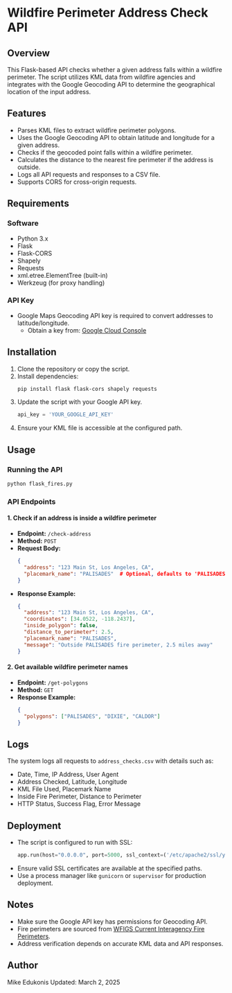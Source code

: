 # Wildfire Perimeter Address Check API

## Overview
This Flask-based API checks whether a given address falls within a wildfire perimeter. The script utilizes KML data from wildfire agencies and integrates with the Google Geocoding API to determine the geographical location of the input address.

## Features
- Parses KML files to extract wildfire perimeter polygons.
- Uses the Google Geocoding API to obtain latitude and longitude for a given address.
- Checks if the geocoded point falls within a wildfire perimeter.
- Calculates the distance to the nearest fire perimeter if the address is outside.
- Logs all API requests and responses to a CSV file.
- Supports CORS for cross-origin requests.

## Requirements
### Software
- Python 3.x
- Flask
- Flask-CORS
- Shapely
- Requests
- xml.etree.ElementTree (built-in)
- Werkzeug (for proxy handling)

### API Key
- Google Maps Geocoding API key is required to convert addresses to latitude/longitude.
  - Obtain a key from: [Google Cloud Console](https://console.cloud.google.com/)

## Installation
1. Clone the repository or copy the script.
2. Install dependencies:
   ```sh
   pip install flask flask-cors shapely requests
   ```
3. Update the script with your Google API key.
   ```python
   api_key = 'YOUR_GOOGLE_API_KEY'
   ```
4. Ensure your KML file is accessible at the configured path.

## Usage
### Running the API
```sh
python flask_fires.py
```

### API Endpoints
#### 1. Check if an address is inside a wildfire perimeter
- **Endpoint:** `/check-address`
- **Method:** `POST`
- **Request Body:**
  ```json
  {
    "address": "123 Main St, Los Angeles, CA",
    "placemark_name": "PALISADES"  # Optional, defaults to 'PALISADES'
  }
  ```
- **Response Example:**
  ```json
  {
    "address": "123 Main St, Los Angeles, CA",
    "coordinates": [34.0522, -118.2437],
    "inside_polygon": false,
    "distance_to_perimeter": 2.5,
    "placemark_name": "PALISADES",
    "message": "Outside PALISADES fire perimeter, 2.5 miles away"
  }
  ```

#### 2. Get available wildfire perimeter names
- **Endpoint:** `/get-polygons`
- **Method:** `GET`
- **Response Example:**
  ```json
  {
    "polygons": ["PALISADES", "DIXIE", "CALDOR"]
  }
  ```

## Logs
The system logs all requests to `address_checks.csv` with details such as:
- Date, Time, IP Address, User Agent
- Address Checked, Latitude, Longitude
- KML File Used, Placemark Name
- Inside Fire Perimeter, Distance to Perimeter
- HTTP Status, Success Flag, Error Message

## Deployment
- The script is configured to run with SSL:
  ```python
  app.run(host="0.0.0.0", port=5000, ssl_context=('/etc/apache2/ssl/your_ssh_pemfile.pem', '/etc/apache2/ssl/your_ssh_keyfile.key'))
  ```
- Ensure valid SSL certificates are available at the specified paths.
- Use a process manager like `gunicorn` or `supervisor` for production deployment.

## Notes
- Make sure the Google API key has permissions for Geocoding API.
- Fire perimeters are sourced from [WFIGS Current Interagency Fire Perimeters](https://data-nifc.opendata.arcgis.com/).
- Address verification depends on accurate KML data and API responses.

## Author
Mike Edukonis
Updated: March 2, 2025


